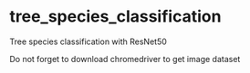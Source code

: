 # tree_species_classification


Tree species classification with ResNet50

Do not forget to download chromedriver to get image dataset

